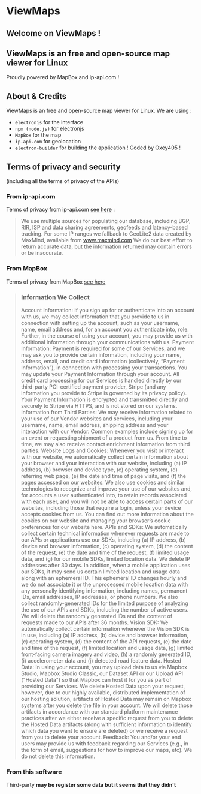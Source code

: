 # ViewMaps
## Welcome on ViewMaps !
## ViewMaps is an free and open-source map viewer for Linux
Proudly powered by MapBox and ip-api.com !
## About & Credits
ViewMaps is an free and open-source map viewer for Linux.
We are using : 
* `electronjs` for the interface
* `npm (node.js)` for electronjs
* `MapBox` for the map
* `ip-api.com` for geolocation
* `electron-builder` for building the application !
Coded by Oxey405 !
## Terms of privacy and security
(including all the terms of privacy of the APIs)
### From ip-api.com
Terms of privacy from ip-api.com [see here](https://ip-api.com/docs/legal) : 
> We use multiple sources for populating our database, including BGP, RIR, ISP
> and data sharing agreements, geofeeds and latency-based tracking.
> For some IP ranges we fallback to GeoLite2 data created by MaxMind, available from www.maxmind.com
> We do our best effort to return accurate data, but the information returned may contain errors or be inaccurate.
### From MapBox
Terms of privacy from MapBox [see here](https://www.mapbox.com/legal/privacy)
> ### Information We Collect
> ‍Account Information: If you sign up for or authenticate into an account with us, we may collect information that you provide to us in connection with setting up the account, such as your username, name, email address and, for an account you authenticate into, role. Further, in the course of using your account, you may provide us with additional information through your communications with us.‍
Payment Information: Payment is required for some of our Services, and we may ask you to provide certain information, including your name, address, email, and credit card information (collectively, “Payment Information”), in connection with processing your transactions. You may update your Payment Information through your account. All credit card processing for our Services is handled directly by our third-party PCI-certified payment provider, Stripe (and any information you provide to Stripe is governed by its privacy policy). Your Payment Information is encrypted and transmitted directly and securely to Stripe via HTTPS, and is not stored on our systems.‍
Information from Third Parties: We may receive information related to your use of our Vendor websites and services, including your username, name, email address, shipping address and your interaction with our Vendor. Common examples include signing up for an event or requesting shipment of a product from us. From time to time, we may also receive contact enrichment information from third parties.
Website Logs and Cookies: Whenever you visit or interact with our website, we automatically collect certain information about your browser and your interaction with our website, including (a) IP address, (b) browser and device type, (c) operating system, (d) referring web page, (e) the date and time of page visits, and (f) the pages accessed on our websites. We also use cookies and similar technologies to recognize and improve your use of our websites and, for accounts a user authenticated into, to retain records associated with each user, and you will not be able to access certain parts of our websites, including those that require a login, unless your device accepts cookies from us. You can find out more information about the cookies on our website and managing your browser’s cookie preferences for our website here.
APIs and SDKs: We automatically collect certain technical information whenever requests are made to our APIs or applications use our SDKs, including (a) IP address, (b) device and browser information, (c) operating system, (d) the content of the request, (e) the date and time of the request, (f) limited usage data, and (g) for our mobile SDKs, limited location data. We delete IP addresses after 30 days. In addition, when a mobile application uses our SDKs, it may send us certain limited location and usage data along with an ephemeral ID. This ephemeral ID changes hourly and we do not associate it or the unprocessed mobile location data with any personally identifying information, including names, permanent IDs, email addresses, IP addresses, or phone numbers. We also collect randomly-generated IDs for the limited purpose of analyzing the use of our APIs and SDKs, including the number of active users. We will delete the randomly generated IDs and the content of requests made to our APIs after 36 months.‍
Vision SDK: We automatically collect certain information whenever the Vision SDK is in use, including (a) IP address, (b) device and browser information, (c) operating system, (d) the content of the API requests, (e) the date and time of the request, (f) limited location and usage data, (g) limited front-facing camera imagery and video, (h) a randomly generated ID, (i) accelerometer data and (j) detected road feature data.‍
Hosted Data: In using your account, you may upload data to us via Mapbox Studio, Mapbox Studio Classic, our Dataset API or our Upload API ("Hosted Data") so that Mapbox can host it for you as part of providing our Services. We delete Hosted Data upon your request, however, due to our highly available, distributed implementation of our hosting solution, artifacts of Hosted Data may remain on Mapbox systems after you delete the file in your account. We will delete those artifacts in accordance with our standard platform maintenance practices after we either receive a specific request from you to delete the Hosted Data artifacts (along with sufficient information to identify which data you want to ensure are deleted) or we receive a request from you to delete your account.‍
Feedback: You and/or your end users may provide us with feedback regarding our Services (e.g., in the form of email, suggestions for how to improve our maps, etc). We do not delete this information.

### From this software
Third-party **may be register some data but it seems that they didn't** 
